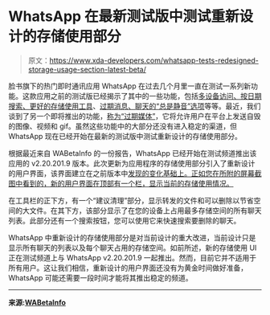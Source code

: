 # WhatsApp 在最新测试版中测试重新设计的存储使用部分

> 原文：<https://www.xda-developers.com/whatsapp-tests-redesigned-storage-usage-section-latest-beta/>

脸书旗下的热门即时通讯应用 WhatsApp 在过去几个月里一直在测试一系列新功能。这款应用之前的测试版已经揭示了其中的一些功能，包括[多设备访问、按日期搜索、更好的存储使用工具](https://www.xda-developers.com/whatsapp-tests-multi-device-access-search-date-better-storage-usage-tools-more/)、[过期消息、聊天的“总是静音”选项](https://www.xda-developers.com/whatsapp-working-mute-always-option-chats-continues-work-expiring-messages-multi-device-access/)等等。最近，我们谈到了另一个即将推出的功能，[称为“过期媒体”](https://www.xda-developers.com/whatsapp-tests-expiring-media-feature-self-destructing-images-videos-gifs/)，它将允许用户在平台上发送自毁的图像、视频和 gif。虽然这些功能中的大部分还没有进入稳定的渠道，但 WhatsApp 现在已经开始在最新的测试版中测试重新设计的存储使用部分。

根据最近来自 WABetaInfo 的一份报告，WhatsApp 已经开始在测试频道推出该应用的 v2.20.201.9 版本。此次更新为应用程序的存储使用部分引入了重新设计的用户界面，该界面建立在之前版本中[发现的变化基础上。正如您在所附的屏幕截图中看到的，新的用户界面在顶部有一个栏，显示当前的存储使用情况。](https://www.xda-developers.com/whatsapp-tests-multi-device-access-search-date-better-storage-usage-tools-more/)

在工具栏的正下方，有一个“建议清理”部分，显示转发的文件和可以删除以节省空间的大文件。在其下方，该部分显示了在您的设备上占用最多存储空间的所有聊天列表。此部分还有一个搜索按钮，您可以使用它来快速搜索要删除的聊天。

WhatsApp 中重新设计的存储使用部分是对当前设计的重大改进，当前设计只是显示所有聊天的列表以及每个聊天占用的存储空间。如前所述，新的存储使用 UI 正在测试频道上与 WhatsApp v2.20.201.9 一起推出。然而，目前它并不适用于所有用户。这让我们相信，重新设计的用户界面还没有为黄金时间做好准备，WhatsApp 可能还需要一段时间才能将其推出稳定的频道。

* * *

**来源:[WABetaInfo](https://wabetainfo.com/whatsapp-beta-for-android-2-20-201-9-whats-new/)**